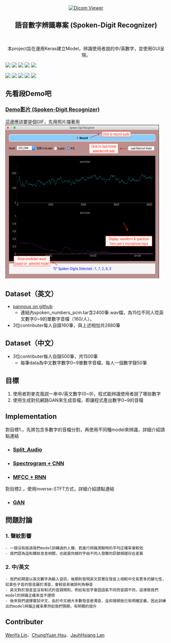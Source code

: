 <p align="center">
  <a href=#>
    <img src="https://i.imgur.com/Uid1O3A.png" alt="Dicom Viewer" width="96" height="96">
  </a>
  <h2 align="center">語音數字辨識專案 (Spoken-Digit Recognizer)</h2>
  <br>
</p>


<div align="center">
    本project旨在運用Keras建立Model，辨識使用者說的中/英數字，並使用GUI呈現。
</div>

[![](https://img.shields.io/badge/Split--Audio-src-brightgreen.svg)](https://github.com/wenya-chungyuan-jauhhsiang/Spoken-Digit-Recognizer/tree/master/src/split_audio)
[![](https://img.shields.io/badge/Spectrogram%2BCNN-src-brightgreen.svg)](https://github.com/wenya-chungyuan-jauhhsiang/Spoken-Digit-Recognizer/tree/master/src/Spectrogram%2BCNN)
[![](https://img.shields.io/badge/MFCC%2BRNN-src-brightgreen.svg)](#)
[![](https://img.shields.io/badge/GAN-src-brightgreen.svg)](https://github.com/wenya-chungyuan-jauhhsiang/Spoken-Digit-Recognizer/tree/master/src/Gan)
[![](https://img.shields.io/badge/Demo-src-brightgreen.svg)](https://github.com/wenya-chungyuan-jauhhsiang/Spoken-Digit-Recognizer/tree/master/src/Demo)

[![](https://img.shields.io/badge/Split--Audio-doc-blue.svg)](https://nbviewer.jupyter.org/github/wenya-chungyuan-jauhhsiang/Spoken-Digit-Recognizer/blob/master/docs/split_audio.ipynb)
[![](https://img.shields.io/badge/Spectrogram%2BCNN-doc-blue.svg)](https://nbviewer.jupyter.org/github/wenya-chungyuan-jauhhsiang/Spoken-Digit-Recognizer/blob/master/docs/Spectrogram_CNN_doc.ipynb)
[![](https://img.shields.io/badge/MFCC%2BRNN-doc-blue.svg)](#)
[![](https://img.shields.io/badge/GAN-doc-blue.svg)](https://nbviewer.jupyter.org/github/wenya-chungyuan-jauhhsiang/Spoken-Digit-Recognizer/blob/master/docs/GAN_doc.ipynb)
[![](https://img.shields.io/badge/Demo-doc-blue.svg)](https://nbviewer.jupyter.org/github/wenya-chungyuan-jauhhsiang/Spoken-Digit-Recognizer/blob/master/docs/Demo_doc.ipynb)

## 先看段Demo吧
### [Demo影片 (Spoken-Digit Recognizer)](#)
這邊應該要是個GIF，先用照片擋著用
<a href=#>
    <img src="docs/resources/demo.png" alt="demo" width="480" height="480">
</a>

## Dataset（英文）
- [pannous on github](https://github.com/pannous/tensorflow-speech-recognition?fbclid=IwAR1tThhKhbMM_BnKE4SK16qcbuGdw1gJw7iWVVyEhDk9vZFF5Z8E6rjuWUs)
    - 連結內spoken_numbers_pcm.tar含2400筆.wav檔，為15位不同人唸英文數字0~9的單數字音檔（160/人）。
- 3位contributer每人自錄160筆，與上述相加共2880筆

## Dataset（中文）
- 3位contributer每人自錄500筆，共1500筆
    - 每筆data為中文數字數字0~9單數字音檔，每人一個數字錄50筆

## 目標
1. 使用者對麥克風説一串中/英文數字(0~9)，程式能辨識使用者說了哪些數字  
2. 使用生成對抗網路GAN來生成音檔，即讓程式產出數字0~9的音檔

## Implementation
對目標1.，先將包含多數字的音檔分割，再使用不同種model來辨識，詳細介紹請點連結
- ### [Split_Audio](https://nbviewer.jupyter.org/github/wenya-chungyuan-jauhhsiang/Spoken-Digit-Recognizer/blob/master/docs/split_audio.ipynb)
- ### [Spectrogram + CNN](https://nbviewer.jupyter.org/github/wenya-chungyuan-jauhhsiang/Spoken-Digit-Recognizer/blob/master/docs/Spectrogram_CNN_doc.ipynb)    
- ### [MFCC + RNN](#)

對目標2.，使用inverse-STFT方式，詳細介紹請點連結
- ### [GAN](#)

## 問題討論
### 1. 聲紋影響
    - 一個沒有經過我們model訓練過的人聲，若進行辨識測驗時的平均正確率會較低
    - 我們認為這和聲紋息息相關，也就是同樣的字由不同人發聲的訊號頻譜存在差異
### 2. 中/英文
    - 我們初期是以英文數字為輸入音訊，後期則發現英文其實在發音上相較中文有更多的變化性，如某些子音的發音屬於清音，會較容易被誤判為靜音
    - 英文對於發音並沒有制式的音調規則，例如有些字會因語氣不同而音調不同，這導致我們model的辨識正確率並不理想
    - 後來我們選擇嘗試中文，由於中文絕大多數發音是濁音，且抑揚頓挫已有明確定義，因此訓練出的model辨識正確率果然如我們預期，有明顯的提升

## Contributer
[WenYa Lin](https://github.com/wenyalintw)、[ChungYuan Hsu](https://github.com/ChungYuanHsu)、[JauhHsiang Lan](https://github.com/r07522749)